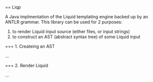 == Liqp

A Java implmentation of the Liquid templating engine backed up by an ANTLR grammar. This library can
be used for 2  purposes:

1. to render Liquid input source (either files, or input strings)
2. to construct an AST (abstract syntax tree) of some Liquid input

=== 1. Createing an AST

...

=== 2. Render Liquid

...
